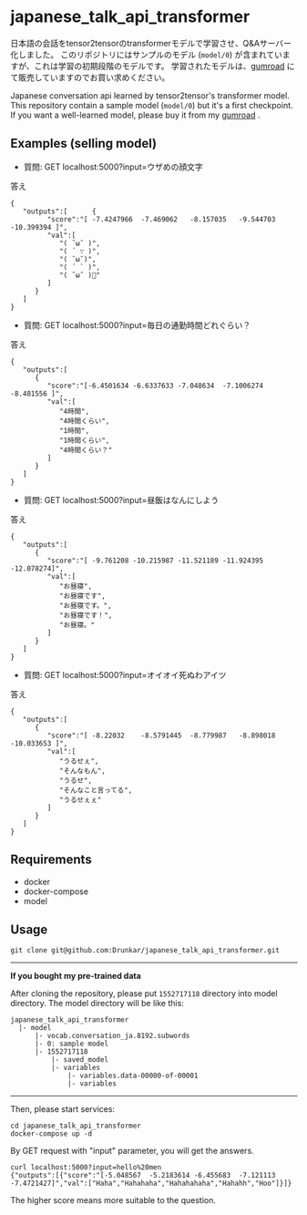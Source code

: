# japanese_talk_api_transformer


日本語の会話をtensor2tensorのtransformerモデルで学習させ、Q&Aサーバー化しました。
このリポジトリにはサンプルのモデル (`model/0`) が含まれていますが、これは学習の初期段階のモデルです。
学習されたモデルは、[gumroad](https://gumroad.com/l/japanese_talk_api_transformer) にて販売していますのでお買い求めください。

Japanese conversation api learned by tensor2tensor's transformer model.
This repository contain a sample model (`model/0`) but it's a first checkpoint.
If you want a well-learned model, please buy it from my [gumroad](https://gumroad.com/l/japanese_talk_api_transformer) .



## Examples (selling model)

- 質問: GET localhost:5000?input=ウザめの顔文字

答え

```
{
   "outputs":[      {
         "score":"[ -7.4247966  -7.469062   -8.157035   -9.544703  -10.399394 ]",
         "val":[
            "( ˘ω˘ )",
            "( ´ ∵ )",
            "( ˘ω˘)",
            "( ´ ` )",
            "( ˘ω˘ )💓"
         ]
      }
   ]
}
```

- 質問: GET localhost:5000?input=毎日の通勤時間どれぐらい？

答え

```
{  
   "outputs":[  
      {  
         "score":"[-6.4501634 -6.6337633 -7.048634  -7.1006274 -8.481556 ]",
         "val":[  
            "4時間",
            "4時間くらい",
            "1時間",
            "1時間くらい",
            "4時間くらい？"
         ]
      }
   ]
}
```

- 質問: GET localhost:5000?input=昼飯はなんにしよう

答え

```
{  
   "outputs":[  
      {  
         "score":"[ -9.761208 -10.215987 -11.521189 -11.924395 -12.078274]",
         "val":[  
            "お昼寝",
            "お昼寝です",
            "お昼寝です。",
            "お昼寝です！",
            "お昼寝。"
         ]
      }
   ]
}
```


- 質問: GET localhost:5000?input=オイオイ死ぬわアイツ

答え

```
{  
   "outputs":[  
      {  
         "score":"[ -8.22032    -8.5791445  -8.779987   -8.898018  -10.033653 ]",
         "val":[  
            "うるせぇ",
            "そんなもん",
            "うるせ",
            "そんなこと言ってる",
            "うるせぇぇ"
         ]
      }
   ]
}
```


## Requirements
- docker
- docker-compose
- model


## Usage

```
git clone git@github.com:Drunkar/japanese_talk_api_transformer.git
```

---

**If you bought my pre-trained data**

After cloning the repository, please put `1552717118` directory into model directory.
The model directory will be like this:

```
japanese_talk_api_transformer
  |- model
      |- vocab.conversation_ja.8192.subwords
      |- 0: sample model
      |- 1552717118
          |- saved_model
          |- variables
              |- variables.data-00000-of-00001
              |- variables
```

---

Then, please start services:

```
cd japanese_talk_api_transformer
docker-compose up -d
```

By GET request with "input" parameter, you will get the answers.

```
curl localhost:5000?input=hello%20men
{"outputs":[{"score":"[-5.048567  -5.2183614 -6.455683  -7.121113  -7.4721427]","val":["Haha","Hahahaha","Hahahahaha","Hahahh","Hoo"]}]}
```

The higher score means more suitable to the question.

